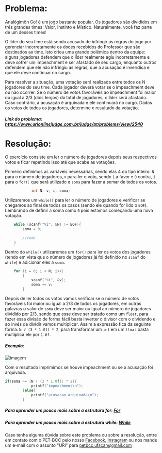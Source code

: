 # Problema:
Analógimôn Go! é um jogo bastante popular. Os jogadores são divididos em três grandes times: Valor, Instinto e Místico. Naturalmente, você faz parte de um desses times!

O líder do seu time está sendo acusado de infringir as regras do jogo por gerenciar incorretamente os doces recebidos do Professor que são destinados ao time. Isto criou uma grande polêmica dentro da equipe: alguns jogadores defendem que o líder realmente agiu incorretamente e deve sofrer um impeachment e ser afastado de seu cargo, enquanto outros defendem que ele não infringiu as regras, que a acusação é inverídica e que ele deve continuar no cargo.

Para resolver a situação, uma votação será realizada entre todos os N jogadores do seu time. Cada jogador deverá votar se o impeachment deve ou não ocorrer. Se o número de votos favoráveis ao impeachment foi maior ou igual a 2/3 (dois terços) do total de jogadores, o líder será afastado. Caso contrário, a acusação é arquivada e ele continuará no cargo.
Dados os votos de todos os jogadores, determine o resultado da votação.

##### Link do problema: https://www.urionlinejudge.com.br/judge/pt/problems/view/2540
 
# Resolução:
 
O exercício consiste em ler o número de jogadores depois seus respectivos votos e ficar repetindo isso até que acabe as votações.
 
Primeiro definimos as variáveis necessárias, sendo elas 4 do tipo inteiro: `N` para o número de jogadores, `v` para ler o voto, sendo `1` a favor e `0` contra, `i` para o `for()` que será utilizado  e `soma` para fazer a somar de todos os votos.
 
```c
           	int N, v, i, soma;
```
 
Utilizaremos um `while()` para ler o número de jogadores e verificar se chegamos ao final de todos os casos (sendo ele quando for lido o `EOF`). Lembrando de definir a soma como `0` pois estamos começando uma nova votação.
 
```c
	while (scanf("%i", &N) != EOF){
    	soma = 0;
 
    	//code
	}
```
 
Dentro do `while()` utilizaremos um `for()` para ler os votos dos jogadores (tendo em vista que o número de jogadores já foi definido no `scanf` do `while`) e adicionar eles a `soma`.
 
```c
	for (i = 0; i < N; i++)
    	{
            scanf("%i", &v);
        	soma += v;
    	}
```
 
Depois de ler todos os votos vamos verificar se o número de votos favoráveis foi maior ou igual a 2/3 de todos os jogadores, em outras palavras o valor de `soma` deve ser maior ou igual ao número de jogadores dividido por 2/3, sendo que esse deve ser tratado como um `float`, para fazer essa divisão de forma fácil basta inverter o divisor com o dividendo e ao invés de dividir vamos multiplicar. Assim a expressão fica da seguinte forma: `N / (3 * 1.0f) * 2`, para transformar um `int` em um `float` basta multiplica ele por `1.0f`.

##### Exemplo:

![imagem](https://www.wikihow.com/images/thumb/6/68/Divide-Fractions-by-a-Whole-Number-Step-3-Version-3.jpg/v4-728px-Divide-Fractions-by-a-Whole-Number-Step-3-Version-3.jpg.webp)


Com o resultado imprimimos se houve impeachment ou se a acusação foi arquivada.
 
```c
if(soma >= (N / (3 * 1.0f)) * 2){
            printf("impeachment\n");
    	}else{
            printf("acusacao arquivada\n");
    	}
```
 
 
##### Para aprender um pouco mais sobre a estrutura for: [For](http://linguagemc.com.br/a-estrutura-de-repeticao-for-em-c/)
##### Para aprender um pouco mais sobre a estrutura while: [While](http://linguagemc.com.br/o-comando-while-em-c/)
 
Caso tenha alguma dúvida sobre este problema ou sobre a resolução, entre em contato com o PET-BCC pelo nosso
[Facebook](https://www.facebook.com/petbcc/),
[Instagram](https://www.instagram.com/petbcc.ufscar/)
ou nos mande um e-mail com o assunto "URI" para  petbcc.ufscar@gmail.com
